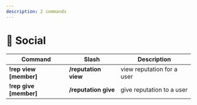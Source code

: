 ```yaml
---
description: 2 commands
---
```


# 🧑 Social

| Command                 | Slash                | Description                |
| ----------------------- | -------------------- | -------------------------- |
| **!rep view \[member]** | **/reputation view** | view reputation for a user |
| **!rep give \[member]** | **/reputation give** | give reputation to a user  |
